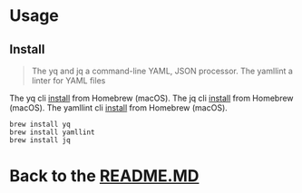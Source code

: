 # Usage

## Install

> The yq and jq a command-line YAML, JSON processor.
> The yamllint a linter for YAML files

The yq cli [install][yq_install] from Homebrew (macOS).
The jq cli [install][jq_install] from Homebrew (macOS).
The yamllint cli [install][yamllint_install] from Homebrew (macOS).

```shell
brew install yq
brew install yamllint
brew install jq
```

# Back to the [README.MD][readme]

[readme]:<../README.MD>

[yq_install]:<https://formulae.brew.sh/formula/yq>

[jq_install]:<https://formulae.brew.sh/formula/jq>

[yamllint_install]:<https://formulae.brew.sh/formula/yamllint>
